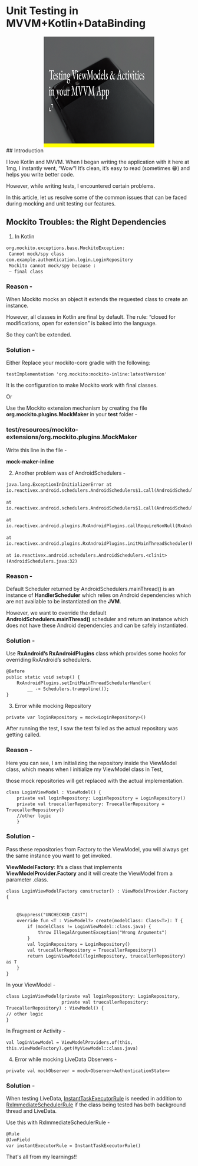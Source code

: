 
# Unit Testing in MVVM+Kotlin+DataBinding

<div style="text-align:center">
<img align="center" width="300" height="300" src="/Images/Article/testing.png">
</div>
## Introduction

I love Kotlin and MVVM. When I began writing the application with it here at 1mg, I instantly went, “Wow”! It’s clean, it’s easy to read (sometimes 😁) and helps you write better code.

However, while writing tests, I encountered certain problems.

In this article, let us resolve some of the common issues that can be faced during mocking and unit testing our features.

## Mockito Troubles: the Right Dependencies

1) In Kotlin

```
org.mockito.exceptions.base.MockitoException:
 Cannot mock/spy class com.example.authentication.login.LoginRepository
 Mockito cannot mock/spy because :
 — final class
 ```

### Reason -

When Mockito mocks an object it extends the requested class to create an instance.

However, all classes in Kotlin are final by default. The rule: “closed for modifications, open for extension” is baked into the language.

So they can’t be extended.

### Solution -

Either Replace your mockito-core gradle with the following:

```
testImplementation 'org.mockito:mockito-inline:latestVersion'
```

It is the configuration to make Mockito work with final classes.

Or

Use the Mockito extension mechanism by creating the file <b>org.mockito.plugins.MockMaker</b> in your <b>test</b> folder -

### test/resources/mockito-extensions/org.mockito.plugins.MockMaker

Write this line in the file -

<b>mock-maker-inline</b>

2) Another problem was of AndroidSchedulers -

```
java.lang.ExceptionInInitializerError at io.reactivex.android.schedulers.AndroidSchedulers$1.call(AndroidSchedulers.java:35)

at io.reactivex.android.schedulers.AndroidSchedulers$1.call(AndroidSchedulers.java:33)

at io.reactivex.android.plugins.RxAndroidPlugins.callRequireNonNull(RxAndroidPlugins.java:70)

at io.reactivex.android.plugins.RxAndroidPlugins.initMainThreadScheduler(RxAndroidPlugins.java:40)

at io.reactivex.android.schedulers.AndroidSchedulers.<clinit>(AndroidSchedulers.java:32)
```

### Reason -

Default Scheduler returned by AndroidSchedulers.mainThread() is an instance of <b>HandlerScheduler</b> which relies on Android dependencies which are not available to be instantiated on the <b>JVM</b>.

However, we want to override the default <b>AndroidSchedulers.mainThread()</b> scheduler and return an instance which does not have these Android dependencies and can be safely instantiated.

### Solution -

Use <b>RxAndroid’s RxAndroidPlugins</b> class which provides some hooks for overriding RxAndroid’s schedulers.

```
@Before
public static void setup() {
    RxAndroidPlugins.setInitMainThreadSchedulerHandler(
        __ -> Schedulers.trampoline());
}
```

3) Error while mocking Repository

```
private var loginRepository = mock<LoginRepository>()
```

After running the test, I saw the test failed as the actual repository was getting called.

### Reason -

Here you can see, I am initializing the repository inside the ViewModel class, which means when I initialize my ViewModel class in Test,

those mock repositories will get replaced with the actual implementation.

```
class LoginViewModel : ViewModel() {
    private val loginRepository: LoginRepository = LoginRepository()
    private val truecallerRepository: TruecallerRepository = TruecallerRepository()
    //other logic
    }
```

### Solution -

Pass these repositories from Factory to the ViewModel, you will always get the same instance you want to get invoked.

<b>ViewModelFactory</b>: It’s a class that implements <b>ViewModelProvider.Factory</b> and it will create the ViewModel from a parameter .class.

```
class LoginViewModelFactory constructor() : ViewModelProvider.Factory {


    @Suppress("UNCHECKED_CAST")
    override fun <T : ViewModel?> create(modelClass: Class<T>): T {
        if (modelClass != LoginViewModel::class.java) {
            throw IllegalArgumentException("Wrong Arguments")
        }
        val loginRepository = LoginRepository()
        val truecallerRepository = TruecallerRepository()
        return LoginViewModel(loginRepository, truecallerRepository) as T
    }
}
```

In your ViewModel -

```
class LoginViewModel(private val loginRepository: LoginRepository,
                     private val truecallerRepository: TruecallerRepository) : ViewModel() {
// other logic
}
```

In Fragment or Activity -

```
val loginViewModel = ViewModelProviders.of(this, this.viewModeFactory).get(MyViewModel::class.java)
```

4) Error while mocking LiveData Observers -

```
private val mockObserver = mock<Observer<AuthenticationState>>
```

### Solution -

When testing LiveData, [InstantTaskExecutorRule](https://developer.android.com/reference/android/arch/core/executor/testing/InstantTaskExecutorRule) is needed in addition to [RxImmediateSchedulerRule](https://stackoverflow.com/questions/43356314/android-rxjava-2-junit-test-getmainlooper-in-android-os-looper-not-mocked-runt/43356315#43356315) if the class being tested has both background thread and LiveData.

Use this with RxImmediateSchedulerRule -

```
@Rule
@JvmField
var instantExecutorRule = InstantTaskExecutorRule()
```

That's all from my learnings!!








